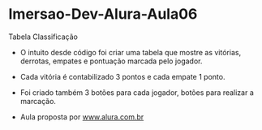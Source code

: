 # Imersao-Dev-Alura-Aula06
Tabela Classificação
* O intuito desde código foi criar uma tabela que mostre as vitórias, derrotas, empates e pontuação marcada pelo jogador.  

* Cada vitória é contabilizado 3 pontos e cada empate 1 ponto.  

* Foi criado também 3 botões para cada jogador, botões para realizar a marcação.  

 * Aula proposta por www.alura.com.br 
